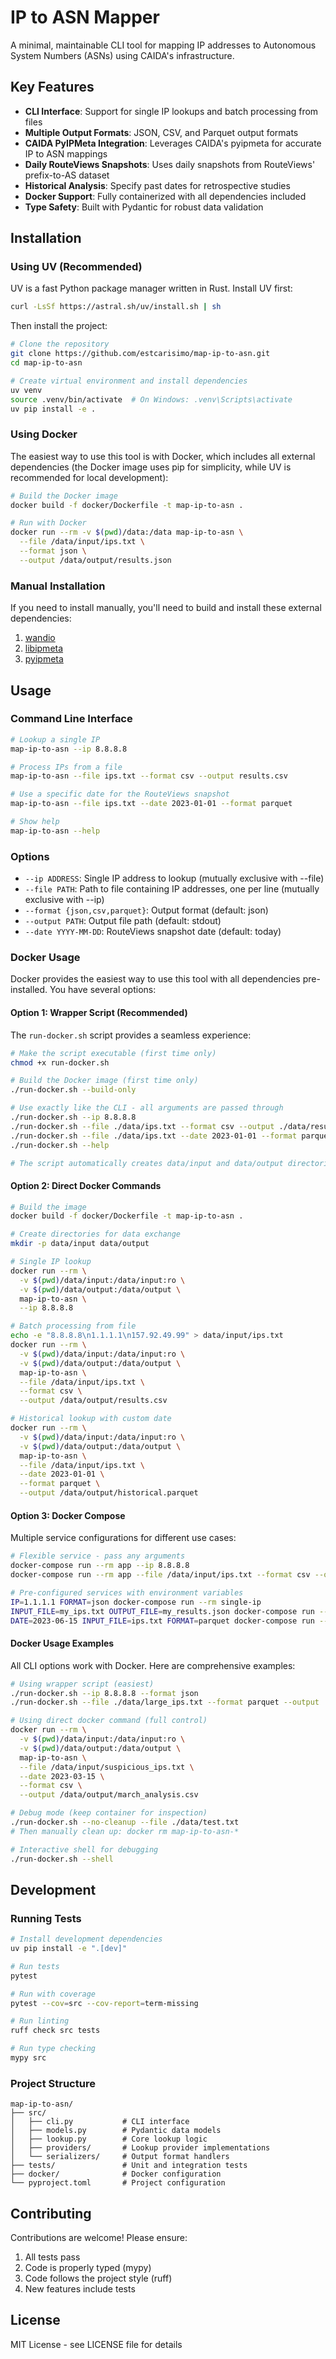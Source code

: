 # IP to ASN Mapper

A minimal, maintainable CLI tool for mapping IP addresses to Autonomous System Numbers (ASNs) using CAIDA's infrastructure.

## Key Features

- **CLI Interface**: Support for single IP lookups and batch processing from files
- **Multiple Output Formats**: JSON, CSV, and Parquet output formats
- **CAIDA PyIPMeta Integration**: Leverages CAIDA's pyipmeta for accurate IP to ASN mappings
- **Daily RouteViews Snapshots**: Uses daily snapshots from RouteViews' prefix-to-AS dataset
- **Historical Analysis**: Specify past dates for retrospective studies
- **Docker Support**: Fully containerized with all dependencies included
- **Type Safety**: Built with Pydantic for robust data validation

## Installation

### Using UV (Recommended)

UV is a fast Python package manager written in Rust. Install UV first:

```bash
curl -LsSf https://astral.sh/uv/install.sh | sh
```

Then install the project:

```bash
# Clone the repository
git clone https://github.com/estcarisimo/map-ip-to-asn.git
cd map-ip-to-asn

# Create virtual environment and install dependencies
uv venv
source .venv/bin/activate  # On Windows: .venv\Scripts\activate
uv pip install -e .
```

### Using Docker

The easiest way to use this tool is with Docker, which includes all external dependencies (the Docker image uses pip for simplicity, while UV is recommended for local development):

```bash
# Build the Docker image
docker build -f docker/Dockerfile -t map-ip-to-asn .

# Run with Docker
docker run --rm -v $(pwd)/data:/data map-ip-to-asn \
  --file /data/input/ips.txt \
  --format json \
  --output /data/output/results.json
```

### Manual Installation

If you need to install manually, you'll need to build and install these external dependencies:

1. [wandio](https://github.com/LibtraceTeam/wandio)
2. [libipmeta](https://github.com/CAIDA/libipmeta)
3. [pyipmeta](https://github.com/CAIDA/pyipmeta)

## Usage

### Command Line Interface

```bash
# Lookup a single IP
map-ip-to-asn --ip 8.8.8.8

# Process IPs from a file
map-ip-to-asn --file ips.txt --format csv --output results.csv

# Use a specific date for the RouteViews snapshot
map-ip-to-asn --file ips.txt --date 2023-01-01 --format parquet

# Show help
map-ip-to-asn --help
```

### Options

- `--ip ADDRESS`: Single IP address to lookup (mutually exclusive with --file)
- `--file PATH`: Path to file containing IP addresses, one per line (mutually exclusive with --ip)
- `--format {json,csv,parquet}`: Output format (default: json)
- `--output PATH`: Output file path (default: stdout)
- `--date YYYY-MM-DD`: RouteViews snapshot date (default: today)

### Docker Usage

Docker provides the easiest way to use this tool with all dependencies pre-installed. You have several options:

#### Option 1: Wrapper Script (Recommended)

The `run-docker.sh` script provides a seamless experience:

```bash
# Make the script executable (first time only)
chmod +x run-docker.sh

# Build the Docker image (first time only)
./run-docker.sh --build-only

# Use exactly like the CLI - all arguments are passed through
./run-docker.sh --ip 8.8.8.8
./run-docker.sh --file ./data/ips.txt --format csv --output ./data/results.csv
./run-docker.sh --file ./data/ips.txt --date 2023-01-01 --format parquet
./run-docker.sh --help

# The script automatically creates data/input and data/output directories
```

#### Option 2: Direct Docker Commands

```bash
# Build the image
docker build -f docker/Dockerfile -t map-ip-to-asn .

# Create directories for data exchange
mkdir -p data/input data/output

# Single IP lookup
docker run --rm \
  -v $(pwd)/data/input:/data/input:ro \
  -v $(pwd)/data/output:/data/output \
  map-ip-to-asn \
  --ip 8.8.8.8

# Batch processing from file
echo -e "8.8.8.8\n1.1.1.1\n157.92.49.99" > data/input/ips.txt
docker run --rm \
  -v $(pwd)/data/input:/data/input:ro \
  -v $(pwd)/data/output:/data/output \
  map-ip-to-asn \
  --file /data/input/ips.txt \
  --format csv \
  --output /data/output/results.csv

# Historical lookup with custom date
docker run --rm \
  -v $(pwd)/data/input:/data/input:ro \
  -v $(pwd)/data/output:/data/output \
  map-ip-to-asn \
  --file /data/input/ips.txt \
  --date 2023-01-01 \
  --format parquet \
  --output /data/output/historical.parquet
```

#### Option 3: Docker Compose

Multiple service configurations for different use cases:

```bash
# Flexible service - pass any arguments
docker-compose run --rm app --ip 8.8.8.8
docker-compose run --rm app --file /data/input/ips.txt --format csv --output /data/output/results.csv

# Pre-configured services with environment variables
IP=1.1.1.1 FORMAT=json docker-compose run --rm single-ip
INPUT_FILE=my_ips.txt OUTPUT_FILE=my_results.json docker-compose run --rm batch
DATE=2023-06-15 INPUT_FILE=ips.txt FORMAT=parquet docker-compose run --rm historical
```

#### Docker Usage Examples

All CLI options work with Docker. Here are comprehensive examples:

```bash
# Using wrapper script (easiest)
./run-docker.sh --ip 8.8.8.8 --format json
./run-docker.sh --file ./data/large_ips.txt --format parquet --output ./data/results.parquet

# Using direct docker command (full control)
docker run --rm \
  -v $(pwd)/data/input:/data/input:ro \
  -v $(pwd)/data/output:/data/output \
  map-ip-to-asn \
  --file /data/input/suspicious_ips.txt \
  --date 2023-03-15 \
  --format csv \
  --output /data/output/march_analysis.csv

# Debug mode (keep container for inspection)
./run-docker.sh --no-cleanup --file ./data/test.txt
# Then manually clean up: docker rm map-ip-to-asn-*

# Interactive shell for debugging
./run-docker.sh --shell
```

## Development

### Running Tests

```bash
# Install development dependencies
uv pip install -e ".[dev]"

# Run tests
pytest

# Run with coverage
pytest --cov=src --cov-report=term-missing

# Run linting
ruff check src tests

# Run type checking
mypy src
```

### Project Structure

```
map-ip-to-asn/
├── src/
│   ├── cli.py           # CLI interface
│   ├── models.py        # Pydantic data models
│   ├── lookup.py        # Core lookup logic
│   ├── providers/       # Lookup provider implementations
│   └── serializers/     # Output format handlers
├── tests/               # Unit and integration tests
├── docker/              # Docker configuration
└── pyproject.toml       # Project configuration
```

## Contributing

Contributions are welcome! Please ensure:

1. All tests pass
2. Code is properly typed (mypy)
3. Code follows the project style (ruff)
4. New features include tests

## License

MIT License - see LICENSE file for details